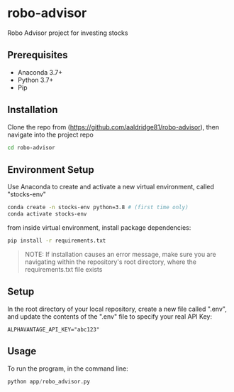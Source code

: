 # robo-advisor
Robo Advisor project for investing stocks

## Prerequisites
  + Anaconda 3.7+
  + Python 3.7+
  + Pip

## Installation

Clone the repo from (https://github.com/aaldridge81/robo-advisor), then navigate into the project repo

``` sh
cd robo-advisor
```

## Environment Setup

Use Anaconda to create and activate a new virtual environment, called "stocks-env"

```sh
conda create -n stocks-env python=3.8 # (first time only)
conda activate stocks-env
```

from inside virtual environment, install package dependencies:

```sh
pip install -r requirements.txt
```

> NOTE: If installation causes an error message, make sure you are navigating within the repository's root directory, where the requirements.txt file exists 

## Setup

In the root directory of your local repository, create a new file called ".env", and update the contents of the ".env" file to specify your real API Key:
    
    ALPHAVANTAGE_API_KEY="abc123"



## Usage

To run the program, in the command line:
``` py
python app/robo_advisor.py
```
